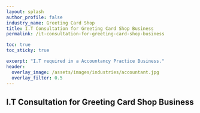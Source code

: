 ```yaml
---
layout: splash 
author_profile: false 
industry_name: Greeting Card Shop
title: I.T Consultation for Greeting Card Shop Business
permalink: /it-consultation-for-greeting-card-shop-business

toc: true
toc_sticky: true

excerpt: "I.T required in a Accountancy Practice Business."
header:
  overlay_image: /assets/images/industries/accountant.jpg
  overlay_filter: 0.5 
---
```


## I.T Consultation for Greeting Card Shop Business